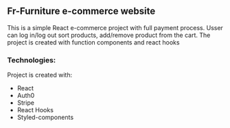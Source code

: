 ## Fr-Furniture e-commerce website

This is a simple React e-commerce project with full payment process. Usser can log in/log out
sort products, add/remove product from the cart.
The project is created with function components and react hooks

### Technologies: 
Project is created with: 
  * React
  * Auth0
  * Stripe
  * React Hooks
  * Styled-components
  
